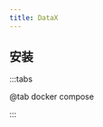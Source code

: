 ```yaml
---
title: DataX
---
```


## 安装

:::tabs

@tab docker compose

<!-- @include: @docker/dockerComposeExample.md#datax -->



:::


<Catalog />